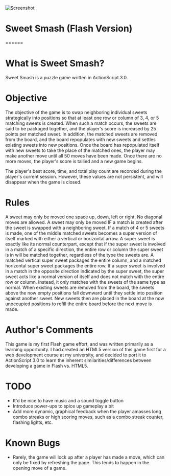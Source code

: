 ![Screenshot](https://raw.github.com/MFarmer/SweetSmash-Flash/master/Screenshot/sample1.png)
<h1>Sweet Smash (Flash Version)</h1>
======

<h1>What is Sweet Smash?</h1>

Sweet Smash is a puzzle game written in ActionScript 3.0.

<h1>Objective</h1>
The objective of the game is to swap neighboring individual sweets strategically into positions so that at least one row or column of 3, 4, or 5 matching sweets is created. When such a match occurs, the sweets are said to be packaged together, and the player's score is increased by 25 points per matched sweet. In addition, the matched sweets are removed from the board, and the board repopulates with new sweets and settles existing sweets into new positions. Once the board has repopulated itself with new sweets to take the place of the matched ones, the player may make another move until all 50 moves have been made. Once there are no more moves, the player's score is tallied and a new game begins.

The player's best score, time, and total play count are recorded during the player's current session. However, these values are not persistent, and will disappear when the game is closed.

<h1>Rules</h1>

A sweet may only be moved one space up, down, left or right. No diagonal moves are allowed. A sweet may only be moved IF a match is created after the sweet is swapped with a neighboring sweet. If a match of 4 or 5 sweets is made, one of the middle matched sweets becomes a super version of itself marked with either a vertical or horizontal arrow. A super sweet is exactly like its normal counterpart, except that if the super sweet is involved in a match of a specific direction, the entire row or column the super sweet is in will be matched together, regardless of the type the sweets are. A matched vertical super sweet packages the entire column, and a matched horizontal super sweet packages the entire row. If a super sweet is involved in a match in the opposite direction indicated by the super sweet, the super sweet acts like a normal version of itself and does not match with the entire row or column. Instead, it only matches with the sweets of the same type as normal. When existing sweets are removed from the board, the sweets above the now empty positions fall downward until they settle into position against another sweet. New sweets then are placed in the board at the now unoccupied positions to refill the entire board before the next move is made.

<h1>Author's Comments</h1>

This game is my first Flash game effort, and was written primarily as a learning opportunity. I had created an HTML5 version of this game first for a web development course at my university, and decided to port it to ActionScript 3.0 to learn the inherent similarities/differences between developing a game in Flash vs. HTML5.

<h1>TODO</h1>
<ul>
	<li>It'd be nice to have music and a sound toggle button</li>
	<li>Introduce power-ups to spice up gameplay a bit</li>
	<li>Add more dynamic, graphical feedback when the player amasses long combo streaks or high scoring moves, such as a combo streak counter, flashing lights, etc.</li>
</ul>

<h1>Known Bugs</h1>
<ul>
	<li>Rarely, the game will lock up after a player has made a move, which can only be fixed by refreshing the page. This tends to happen in the opening move of a game.</li>
</ul>